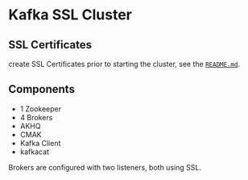 
# Kafka SSL Cluster

## SSL Certificates

create SSL Certificates prior to starting the cluster, see the [`README.md`](certificates/README.md).

## Components

- 1 Zookeeper
- 4 Brokers
- AKHQ
- CMAK
- Kafka Client
- kafkacat

Brokers are configured with two listeners, both using SSL.

